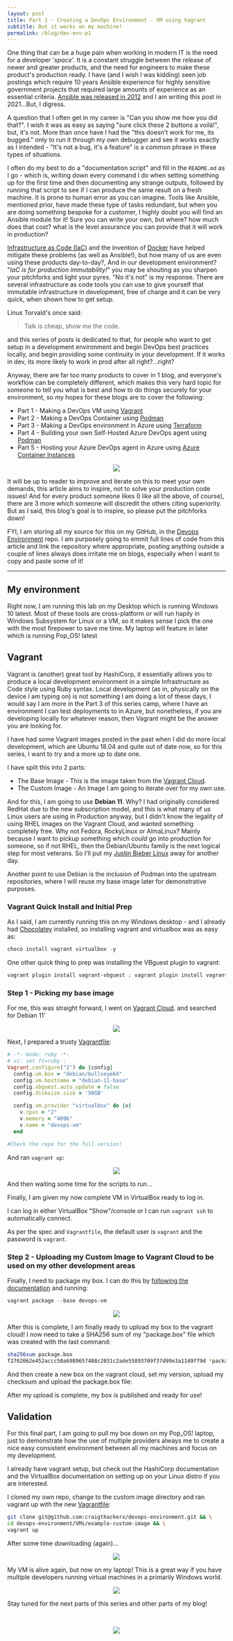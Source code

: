 ```yaml
---
layout: post
title: Part 1 - Creating a DevOps Environment - VM using Vagrant
subtitle: But it works on my machine!
permalink: /blog/dev-env-p1
---
```


One thing that can be a huge pain when working in modern IT is the need for a developer '_space_'.  It is a constant struggle between the release of newer and greater products, and the need for engineers to make these product's production ready.  I have (and I wish I was kidding) seen job postings which require 10 years Ansible experience for highly sensitive government projects that required large amounts of experience as an essential criteria. [Ansible was released in 2012](https://en.wikipedia.org/wiki/Ansible_(software)) and I am writing this post in 2021...But, I digress.  

A question that I often get in my career is "Can you show me how you did that?".  I wish it was as easy as saying "sure click these 2 buttons a voilà!", but, it's not. More than once have I had the "this doesn't work for me, its bugged." only to run it through my own debugger and see it works exactly as I intended - "It's not a bug, it's a feature" is a common phrase in these types of situations.

I often do my best to do a "documentation script" and fill in the `README.md` as I go - which is, writing down every command I do when setting something up for the first time and then documenting any strange outputs, followed by running that script to see if I can produce the same result on a fresh machine. It is prone to human error as you can imagine. Tools like Ansible, mentioned prior, have made these type of tasks redundant, but when you are doing something bespoke for a customer, I highly doubt you will find an Ansible module for it! Sure you can write your own, but where? how much does that cost? what is the level assurance you can provide that it will work in production?

[Infrastructure as Code (IaC)](https://en.wikipedia.org/wiki/Infrastructure_as_code) and the invention of [Docker](https://en.wikipedia.org/wiki/Docker_(software)) have helped mitigate these problems (as well as Ansible!), but how many of us are even using these products day-to-day?, And in our development environment?  "_IaC is for production immutability!_" you may be shouting as you sharpen your pitchforks and light your pyres.  "No it's not" is my response.  There are several infrastructure as code tools you can use to give yourself that immutable infrastructure in development, free of charge and it can be very quick, when shown how to get setup.

Linus Torvald's once said:
> Talk is cheap, show me the code.

and this series of posts is dedicated to that, for people who want to get setup in a development environment and begin DevOps best practices locally, and begin providing some continuity in your development.  If it works in dev, its more likely to work in prod after all right?...right?

Anyway, there are far too many products to cover in 1 blog, and everyone's workflow can be completely different, which makes this very hard topic for someone to tell you what is best and how to do things securely for your environment, so my hopes for these blogs are to cover the following:

- Part 1 - Making a DevOps VM using [Vagrant](https://www.vagrantup.com/)
- Part 2 - Making a DevOps Container using [Podman](https://podman.io/)
- Part 3 - Making a DevOps environment in Azure using [Terraform](https://www.terraform.io/)
- Part 4 - Building your own Self-Hosted Azure DevOps agent using [Podman](https://podman.io/)
- Part 5 - Hosting your Azure DevOps agent in Azure using [Azure Container Instances](https://azure.microsoft.com/en-gb/services/container-instances/#overview)

<p align="center">
    <img src="/assets/memes/meme7.jpg">
</p>

It will be up to reader to improve and iterate on this to meet your own demands, this article aims to inspire, not to solve your production code issues! And for every product someone likes (I like all the above, of course), there are 3 more which someone will discredit the others citing superiority. But as I said, this blog's goal is to inspire, so please put the pitchforks down!

FYI, I am storing all my source for this on my GitHub, in the [Devops Environment](https://github.com/craigthackerx/devops-environment) repo. I am purposely going to emmit full lines of code from this article and link the repository where appropriate, posting anything outside a couple of lines always does irritate me on blogs, especially when I want to copy and paste some of it! 

___

## My environment

Right now, I am running this lab on my Desktop which is running Windows 10 latest.  Most of these tools are cross-platform or will run hapily in Windows Subsystem for Linux or a VM, so it makes sense I pick the one with the most firepower to save me time.  My laptop will feature in later which is running Pop_OS! latest

## Vagrant

Vagrant is (another) great tool by HashiCorp, it essentially allows you to produce a local development environment in a simple Infrastructure as Code style using 
Ruby syntax.  Local development (as in, physically on the device I am typing on) is not something I am doing a lot of these days, I would say I am more in the Part 3 of this series camp, where I have an environment I can test deployments to in Azure, but nonetheless, if you are developing locally for whatever reason, then Vagrant might be the answer you are looking for.

I have had some Vagrant images posted in the past when I did do more local development, which are Ubuntu 18.04 and quite out of date now, so for this series, I want to try and a more up to date one.

I have split this into 2 parts:

- The Base Image - This is the image taken from the [Vagrant Cloud](https://app.vagrantup.com/).
- The Custom Image - An Image I am going to iterate over for my own use.

And for this, I am going to use **Debian 11**.  Why?  I had originally considered RedHat due to the new subscription model, and this is what many of us Linux users are using in Production anyway, but I didn't know the legality of using RHEL images on the Vagrant Cloud, and wanted something completely free.  Why not Fedora, RockyLinux or AlmaLinux? Mainly because I want to pickup something which _could_ go into production for someone, so if not RHEL, then the Debian/Ubuntu family is the next logical step for most veterans. So I'll put my [Justin Bieber Linux](http://biebian.sourceforge.net/) away for another day. 

Another point to use Debian is the inclusion of Podman into the upstream repositories, where I will reuse my base image later for demonstrative purposes.

### Vagrant Quick Install and Initial Prep
As I said, I am currently running this on my Windows desktop - and I already had [Chocolatey](https://chocolatey.org/install) installed, so installing vagrant and virtualbox was as easy as:

```powershell
choco install vagrant virtualbox -y
```

One other quick thing to prep was installing the VBguest plugin to vagrant:

```powershell
vagrant plugin install vagrant-vbguest ; vagrant plugin install vagrant-disksize
```

### Step 1 - Picking my base image

For me, this was straight forward, I went on [Vagrant Cloud](https://app.vagrantup.com/). and searched for Debian 11'

<p align="center">
    <img src="/assets/img/vagrant-debian11.png">
</p>

Next, I prepared a trusty [Vagrantfile](https://github.com/craigthackerx/devops-environment/blob/main/VMs/vagrant-devops-image/Debian11/Vagrantfile):

```ruby
# -*- mode: ruby -*-
# vi: set ft=ruby :
Vagrant.configure("2") do |config|
  config.vm.box = "debian/bullseye64"
  config.vm.hostname = "debian-11-base"
  config.vbguest.auto_update = false
  config.disksize.size = '50GB'

  config.vm.provider "virtualbox" do |v|
    v.cpus = "2"
    v.memory = "4096"
    v.name = "devops-vm"
  end

#Check the repo for the full version!
```

And ran `vagrant up`:

<p align="center">
    <img src="/assets/img/vagrant-up.png">
</p>

And then waiting some time for the scripts to run...

Finally, I am given my now complete VM in VirtualBox ready to log in.

I can log in either VirtualBox "Show"/console or I can run `vagrant ssh` to automatically connect.

As per the spec and `Vagrantfile`, the default user is `vagrant` and the password is `vagrant`.

### Step 2 - Uploading my Custom Image to Vagrant Cloud to be used on my other development areas

Finally, I need to package my box. I can do this by [following the documentation](https://www.vagrantup.com/docs/providers/virtualbox/boxes) and running:

```powershell
vagrant package --base devops-vm
```

<p align="center">
    <img src="/assets/img/vagrant-package.png">
</p>

After this is complete, I am finally ready to upload my box to the vagrant cloud!  I now need to take a SHA256 sum of my "package.box" file which was created with the last command:

```bash
sha256sum package.box
f2702062e452accc50a6989657488c2031c2ade55893709f37d99e3a1149ff9d *package.box
```

And then create a new box on the vagrant cloud, set my version, upload my checksum and upload the package.box file:


After my upload is complete, my box is published and ready for use!

## Validation

For this final part, I am going to pull my box down on my Pop_OS! laptop, just to demonstrate how the use of multiple providers always me to create a nice easy consistent environment between all my machines and focus on my development.

I already have vagrant setup, but check out the HashiCorp documentation and the VirtualBox documentation on setting up on your Linux distro if you are interested.

I cloned my own repo, change to the custom image directory and ran vagrant up with the new [Vagrantfile](https://github.com/craigthackerx/devops-environment/blob/main/VMs/example-custom-image/Vagrantfile):

```bash
git clone git@github.com:craigthackerx/devops-environment.git && \
cd devops-environment/VMs/example-custom-image && \
vagrant up
```

After some time downloading (again)...

<p align="center">
    <img src="/assets/img/vagrant-downloading.png">
</p>

My VM is alive again, but now on my laptop!  This is a great way if you have multiple developers running virtual machines in a primarily Windows world.

<p align="center">
    <img src="/assets/img/vagrant-vm-alive-again.png">
</p>


Stay tuned for the next parts of this series and other parts of my blog!

<br/>

<p align="center">
    <img src="/assets/memes/meme10.jpg">
</p>
